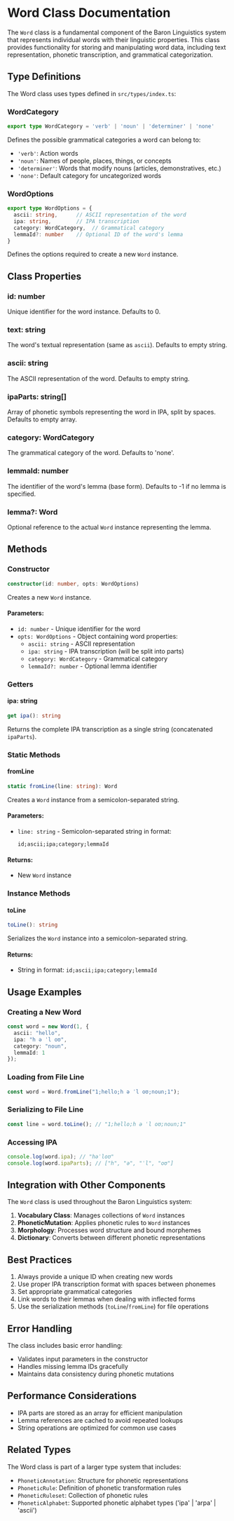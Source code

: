 # Word Class Documentation

The `Word` class is a fundamental component of the Baron Linguistics system that represents individual words with their linguistic properties. This class provides functionality for storing and manipulating word data, including text representation, phonetic transcription, and grammatical categorization.

## Type Definitions

The Word class uses types defined in `src/types/index.ts`:

### WordCategory
```typescript
export type WordCategory = 'verb' | 'noun' | 'determiner' | 'none'
```
Defines the possible grammatical categories a word can belong to:
- `'verb'`: Action words
- `'noun'`: Names of people, places, things, or concepts
- `'determiner'`: Words that modify nouns (articles, demonstratives, etc.)
- `'none'`: Default category for uncategorized words

### WordOptions
```typescript
export type WordOptions = {
  ascii: string,      // ASCII representation of the word
  ipa: string,        // IPA transcription
  category: WordCategory,  // Grammatical category
  lemmaId?: number    // Optional ID of the word's lemma
}
```
Defines the options required to create a new `Word` instance.

## Class Properties

### id: number
Unique identifier for the word instance. Defaults to 0.

### text: string
The word's textual representation (same as `ascii`). Defaults to empty string.

### ascii: string
The ASCII representation of the word. Defaults to empty string.

### ipaParts: string[]
Array of phonetic symbols representing the word in IPA, split by spaces. Defaults to empty array.

### category: WordCategory
The grammatical category of the word. Defaults to 'none'.

### lemmaId: number
The identifier of the word's lemma (base form). Defaults to -1 if no lemma is specified.

### lemma?: Word
Optional reference to the actual `Word` instance representing the lemma.

## Methods

### Constructor
```typescript
constructor(id: number, opts: WordOptions)
```
Creates a new `Word` instance.

#### Parameters:
- `id: number` - Unique identifier for the word
- `opts: WordOptions` - Object containing word properties:
  - `ascii: string` - ASCII representation
  - `ipa: string` - IPA transcription (will be split into parts)
  - `category: WordCategory` - Grammatical category
  - `lemmaId?: number` - Optional lemma identifier

### Getters

#### ipa: string
```typescript
get ipa(): string
```
Returns the complete IPA transcription as a single string (concatenated `ipaParts`).

### Static Methods

#### fromLine
```typescript
static fromLine(line: string): Word
```
Creates a `Word` instance from a semicolon-separated string.

#### Parameters:
- `line: string` - Semicolon-separated string in format:
  ```
  id;ascii;ipa;category;lemmaId
  ```

#### Returns:
- New `Word` instance

### Instance Methods

#### toLine
```typescript
toLine(): string
```
Serializes the `Word` instance into a semicolon-separated string.

#### Returns:
- String in format: `id;ascii;ipa;category;lemmaId`

## Usage Examples

### Creating a New Word
```typescript
const word = new Word(1, {
  ascii: "hello",
  ipa: "h ə ˈl oʊ",
  category: "noun",
  lemmaId: 1
});
```

### Loading from File Line
```typescript
const word = Word.fromLine("1;hello;h ə ˈl oʊ;noun;1");
```

### Serializing to File Line
```typescript
const line = word.toLine(); // "1;hello;h ə ˈl oʊ;noun;1"
```

### Accessing IPA
```typescript
console.log(word.ipa); // "həˈloʊ"
console.log(word.ipaParts); // ["h", "ə", "ˈl", "oʊ"]
```

## Integration with Other Components

The `Word` class is used throughout the Baron Linguistics system:

1. **Vocabulary Class**: Manages collections of `Word` instances
2. **PhoneticMutation**: Applies phonetic rules to `Word` instances
3. **Morphology**: Processes word structure and bound morphemes
4. **Dictionary**: Converts between different phonetic representations

## Best Practices

1. Always provide a unique ID when creating new words
2. Use proper IPA transcription format with spaces between phonemes
3. Set appropriate grammatical categories
4. Link words to their lemmas when dealing with inflected forms
5. Use the serialization methods (`toLine`/`fromLine`) for file operations

## Error Handling

The class includes basic error handling:
- Validates input parameters in the constructor
- Handles missing lemma IDs gracefully
- Maintains data consistency during phonetic mutations

## Performance Considerations

- IPA parts are stored as an array for efficient manipulation
- Lemma references are cached to avoid repeated lookups
- String operations are optimized for common use cases

## Related Types

The Word class is part of a larger type system that includes:

- `PhoneticAnnotation`: Structure for phonetic representations
- `PhoneticRule`: Definition of phonetic transformation rules
- `PhoneticRuleset`: Collection of phonetic rules
- `PhoneticAlphabet`: Supported phonetic alphabet types ('ipa' | 'arpa' | 'ascii') 